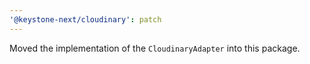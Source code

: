 ```yaml
---
'@keystone-next/cloudinary': patch
---
```


Moved the implementation of the `CloudinaryAdapter` into this package.
